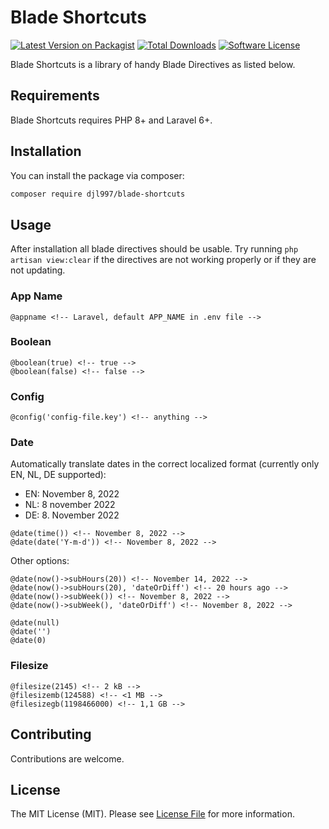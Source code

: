 # Blade Shortcuts

[![Latest Version on Packagist](https://img.shields.io/packagist/v/djl997/blade-shortcuts.svg?style=flat-square)](https://packagist.org/packages/djl997/blade-shortcuts)
[![Total Downloads](https://img.shields.io/packagist/dt/djl997/blade-shortcuts.svg?style=flat-square)](https://packagist.org/packages/djl997/blade-shortcuts)
[![Software License](https://img.shields.io/badge/license-MIT-brightgreen.svg?style=flat-square)](LICENSE)

Blade Shortcuts is a library of handy Blade Directives as listed below.

## Requirements
Blade Shortcuts requires PHP 8+ and Laravel 6+.

## Installation
You can install the package via composer:
```bash
composer require djl997/blade-shortcuts
```

## Usage
After installation all blade directives should be usable. Try running `php artisan view:clear` if the directives are not working properly or if they are not updating. 

### App Name
```blade
@appname <!-- Laravel, default APP_NAME in .env file -->
```

### Boolean
```blade
@boolean(true) <!-- true -->
@boolean(false) <!-- false -->
```

### Config
```
@config('config-file.key') <!-- anything -->
```

### Date
Automatically translate dates in the correct localized format (currently only EN, NL, DE supported):
- EN: November 8, 2022
- NL: 8 november 2022
- DE: 8. November 2022

```blade
@date(time()) <!-- November 8, 2022 -->
@date(date('Y-m-d')) <!-- November 8, 2022 -->
```

Other options:
```blade
@date(now()->subHours(20)) <!-- November 14, 2022 -->
@date(now()->subHours(20), 'dateOrDiff') <!-- 20 hours ago -->
@date(now()->subWeek()) <!-- November 8, 2022 -->
@date(now()->subWeek(), 'dateOrDiff') <!-- November 8, 2022 -->

@date(null)
@date('')
@date(0)
```

### Filesize
```blade
@filesize(2145) <!-- 2 kB -->
@filesizemb(124588) <!-- <1 MB -->
@filesizegb(1198466000) <!-- 1,1 GB -->
```
## Contributing

Contributions are welcome.

## License

The MIT License (MIT). Please see [License File](LICENSE) for more information.